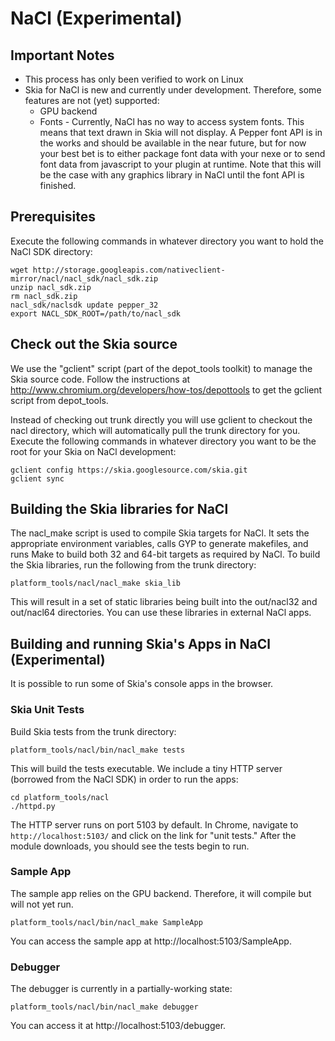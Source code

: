 NaCl (Experimental)
===================

Important Notes
---------------

  * This process has only been verified to work on Linux
  * Skia for NaCl is new and currently under development.  Therefore, some features are not (yet) supported:
    * GPU backend
    * Fonts - Currently, NaCl has no way to access system fonts.  This means
      that text drawn in Skia will not display.  A Pepper font API is in the
      works and should be available in the near future, but for now your best
      bet is to either package font data with your nexe or to send font data
      from javascript to your plugin at runtime.  Note that this will be the
      case with any graphics library in NaCl until the font API is finished.

Prerequisites
-------------

Execute the following commands in whatever directory you want to hold the NaCl SDK directory:

    wget http://storage.googleapis.com/nativeclient-mirror/nacl/nacl_sdk/nacl_sdk.zip
    unzip nacl_sdk.zip
    rm nacl_sdk.zip
    nacl_sdk/naclsdk update pepper_32
    export NACL_SDK_ROOT=/path/to/nacl_sdk

Check out the Skia source
-------------------------

We use the "gclient" script (part of the depot_tools toolkit) to manage the
Skia source code. Follow the instructions at
http://www.chromium.org/developers/how-tos/depottools to get the gclient
script from depot_tools.

Instead of checking out trunk directly you will use gclient to checkout the
nacl directory, which will automatically pull the trunk directory for you.
Execute the following commands in whatever directory you want to be the root
for your Skia on NaCl development:

    gclient config https://skia.googlesource.com/skia.git
    gclient sync

Building the Skia libraries for NaCl
------------------------------------

The nacl_make script is used to compile Skia targets for NaCl.  It sets the
appropriate environment variables, calls GYP to generate makefiles, and runs
Make to build both 32 and 64-bit targets as required by NaCl.  To build the
Skia libraries, run the following from the trunk directory:

    platform_tools/nacl/nacl_make skia_lib

This will result in a set of static libraries being built into the out/nacl32
and out/nacl64 directories.  You can use these libraries in external NaCl
apps.

Building and running Skia's Apps in NaCl (Experimental)
-------------------------------------------------------

It is possible to run some of Skia's console apps in the browser.

### Skia Unit Tests

Build Skia tests from the trunk directory:

    platform_tools/nacl/bin/nacl_make tests

This will build the tests executable.  We include a tiny HTTP server (borrowed
from the NaCl SDK) in order to run the apps:

    cd platform_tools/nacl
    ./httpd.py

The HTTP server runs on port 5103 by default.  In Chrome, navigate to
`http://localhost:5103/` and click on the link for "unit tests."  After the
module downloads, you should see the tests begin to run.

### Sample App

The sample app relies on the GPU backend.  Therefore, it will compile but will not yet run.

    platform_tools/nacl/bin/nacl_make SampleApp

You can access the sample app at http://localhost:5103/SampleApp.

### Debugger

The debugger is currently in a partially-working state:

    platform_tools/nacl/bin/nacl_make debugger

You can access it at http://localhost:5103/debugger.
